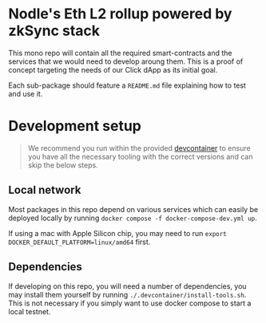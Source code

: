 # Nodle's Eth L2 rollup powered by zkSync stack
This mono repo will contain all the required smart-contracts and the services that we would need to develop aroung them. This is a proof of concept targeting the needs of our Click dApp as its initial goal.

Each sub-package should feature a `README.md` file explaining how to test and use it.

# Development setup
> We recommend you run within the provided [devcontainer](https://code.visualstudio.com/remote/advancedcontainers/overview) to ensure you have all the necessary tooling with the correct versions and can skip the below steps.

## Local network
Most packages in this repo depend on various services which can easily be deployed locally by running `docker compose -f docker-compose-dev.yml up`.

If using a mac with Apple Silicon chip, you may need to run `export DOCKER_DEFAULT_PLATFORM=linux/amd64` first.

## Dependencies
If developing on this repo, you will need a number of dependencies, you may install them yourself by running `./.devcontainer/install-tools.sh`. This is not necessary if you simply want to use docker compose to start a local testnet.
